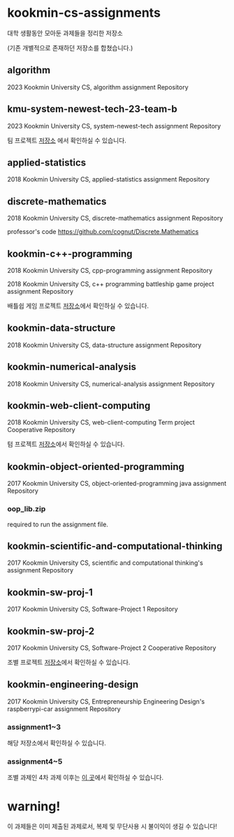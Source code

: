 # kookmin-cs-assignments
대학 생활동안 모아둔 과제들을 정리한 저장소

(기존 개별적으로 존재하던 저장소를 합쳤습니다.)

## algorithm

2023 Kookmin University CS, algorithm assignment Repository 

## kmu-system-newest-tech-23-team-b

2023 Kookmin University CS, system-newest-tech assignment Repository 

팀 프로젝트 [저장소](https://github.com/kmu-system-newest-tech-23-team-b) 에서 확인하실 수 있습니다.

## applied-statistics

2018 Kookmin University CS, applied-statistics assignment Repository 

## discrete-mathematics

2018 Kookmin University CS, discrete-mathematics assignment Repository 

professor's code https://github.com/cognut/Discrete.Mathematics 

## kookmin-c++-programming

2018 Kookmin University CS, cpp-programming assignment Repository 

2018 Kookmin University CS, c++ programming battleship game project assignment Repository 

배틀쉽 게임 프로젝트 [저장소](https://github.com/minwook-shin/kookmin-cpp-battleship-project)에서 확인하실 수 있습니다.

## kookmin-data-structure

2018 Kookmin University CS, data-structure assignment Repository 

## kookmin-numerical-analysis

2018 Kookmin University CS, numerical-analysis assignment Repository 

## kookmin-web-client-computing

2018 Kookmin University CS, web-client-computing Term project Cooperative Repository 

텀 프로젝트 [저장소](https://github.com/minwook-shin/web-client-term-project)에서 확인하실 수 있습니다.

## kookmin-object-oriented-programming

2017 Kookmin University CS, object-oriented-programming java assignment Repository 

### oop_lib.zip

required to run the assignment file.

## kookmin-scientific-and-computational-thinking

2017 Kookmin University CS, scientific and computational thinking's assignment Repository 

## kookmin-sw-proj-1

2017 Kookmin University CS, Software-Project 1 Repository 

## kookmin-sw-proj-2

2017 Kookmin University CS, Software-Project 2 Cooperative Repository 

조별 프로젝트 [저장소](https://github.com/minwook-shin/kookmin-sw-proj2-2)에서 확인하실 수 있습니다.

## kookmin-engineering-design

2017 Kookmin University CS, Entrepreneurship Engineering Design's raspberrypi-car assignment Repository

### assignment1~3

해당 저장소에서 확인하실 수 있습니다.

### assignment4~5

조별 과제인 4차 과제 이후는 [이 곳](https://github.com/minwook-shin/kookmin-pi-car-assignment-4-and-5)에서 확인하실 수 있습니다.

# warning!
이 과제들은 이미 제출된 과제로서, 복제 및 무단사용 시 불이익이 생길 수 있습니다!
